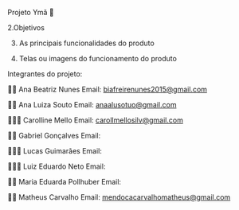 Projeto Ymã 🌿 
   
2.Objetivos 

3. As principais funcionalidades do produto
   
5. Telas ou imagens do funcionamento do produto
   
Integrantes do projeto:

👩🏻 Ana Beatriz Nunes
Email: biafreirenunes2015@gmail.com 

👩🏻 Ana Luiza Souto
Email: anaalusotuo@gmail.com

👱🏻‍♀️ Carolline Mello
Email: carollmellosilv@gmail.com

🧑🏻 Gabriel Gonçalves
Email:

🧔🏻‍♂️ Lucas Guimarães 
Email:

👨🏽‍🦱 Luiz Eduardo Neto
Email:

👩🏻 Maria Eduarda Pollhuber
Email:

🧑🏻 Matheus Carvalho
Email: mendocacarvalhomatheus@gmail.com
   
